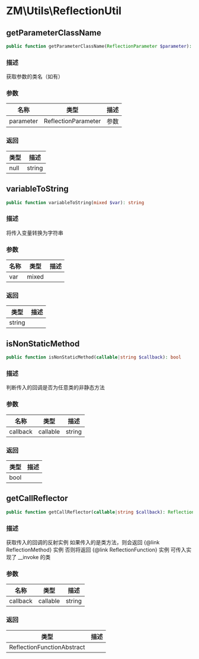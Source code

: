 # ZM\Utils\ReflectionUtil

## getParameterClassName

```php
public function getParameterClassName(ReflectionParameter $parameter): null|string
```

### 描述

获取参数的类名（如有）

### 参数

| 名称 | 类型 | 描述 |
| -------- | ---- | ----------- |
| parameter | ReflectionParameter | 参数 |

### 返回

| 类型 | 描述 |
| ---- | ----------- |
| null|string | 类名，如果参数不是类，返回 null |


## variableToString

```php
public function variableToString(mixed $var): string
```

### 描述

将传入变量转换为字符串

### 参数

| 名称 | 类型 | 描述 |
| -------- | ---- | ----------- |
| var | mixed |  |

### 返回

| 类型 | 描述 |
| ---- | ----------- |
| string |  |


## isNonStaticMethod

```php
public function isNonStaticMethod(callable|string $callback): bool
```

### 描述

判断传入的回调是否为任意类的非静态方法

### 参数

| 名称 | 类型 | 描述 |
| -------- | ---- | ----------- |
| callback | callable|string | 回调 |

### 返回

| 类型 | 描述 |
| ---- | ----------- |
| bool |  |


## getCallReflector

```php
public function getCallReflector(callable|string $callback): ReflectionFunctionAbstract
```

### 描述

获取传入的回调的反射实例
如果传入的是类方法，则会返回 {@link ReflectionMethod} 实例
否则将返回 {@link ReflectionFunction} 实例
可传入实现了 __invoke 的类

### 参数

| 名称 | 类型 | 描述 |
| -------- | ---- | ----------- |
| callback | callable|string | 回调 |

### 返回

| 类型 | 描述 |
| ---- | ----------- |
| ReflectionFunctionAbstract |  |
